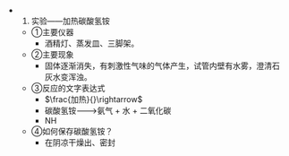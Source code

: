 -
  1. 实验——加热碳酸氢铵
	- ①主要仪器
		- 酒精灯、蒸发皿、三脚架。
	- ②主要现象
		- 固体逐渐消失，有刺激性气味的气体产生，试管内壁有水雾，澄清石灰水变浑浊。
	- ③反应的文字表达式
		- $\frac{加热}{}\rightarrow$
		- 碳酸氢铵--->氨气 + 水 + 二氧化碳
		- NH
	- ④如何保存碳酸氢铵？
		- 在阴凉干燥出、密封